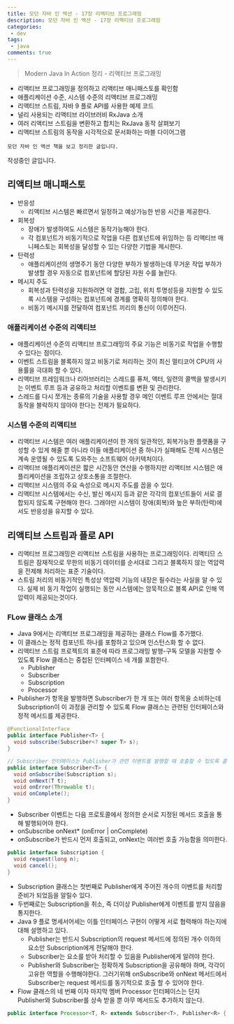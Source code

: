```yaml
---
title: 모던 자바 인 액션 - 17장 리액티브 프로그래밍
description: 모던 자바 인 액션 - 17장 리액티브 프로그래밍
categories:
 - dev
tags:
 - java
comments: true
---
```

> Modern Java In Action 정리 - 리액티브 프로그래밍

  * 리액티브 프로그래밍을 정의하고 리액티브 매니패스토를 확인함
  * 애플리케이션 수준, 시스템 수준의 리액티브 프로그래밍
  * 리액티브 스트림, 자바 9 플로 API를 사용한 예제 코드
  * 널리 사용되는 리액티브 라이브러비 RxJava 소개
  * 여러 리액티브 스트림을 변환하고 합치는 RxJava 동작 살펴보기
  * 리액티브 스트림의 동작을 시각적으로 문서화하는 마블 다이어그램

`모던 자바 인 액션 책을 보고 정리한 글입니다.` 

작성중인 글입니다.

## 리액티브 매니패스토
* 반응성
  * 리액티브 시스템은 빠르면서 일정하고 예상가능한 반응 시간을 제공한다. 
* 회복성
  * 장애가 발생하여도 시스템은 동작가능해야 한다.
  * 각 컴포넌트가 비동기적으로 작업을 다른 컴포넌트에 위임하는 등 리액티브 매니페스토는 회복성을 달성할 수 있는 다양한 기법을 제시한다.
* 탄력성
  * 애플리케이션의 생명주기 동안 다양한 부하가 발생하는데 무거운 작업 부하가 발생할 경우 자동으로 컴포넌트에 할당된 자원 수를 늘린다.
* 메시지 주도
  * 회복성과 탄력성을 지원하려면 약 결합, 고립, 위치 투명성등을 지원할 수 있도록 시스템을 구성하는 컴포넌트에 경계를 명확히 정의해야 한다. 
  * 비동기 메시지를 전달하여 컴포넌트 끼리의 통신이 이루어진다.

### 애플리케이션 수준의 리액티브
* 애플리케이션 수준의 리액티브 프로그래밍의 주요 기능은 비동기로 작업을 수행할 수 있다는 점이다. 
* 이벤트 스트림을 블록하지 않고 비동기로 처리하는 것이 최신 멀티코어 CPU의 사용률을 극대화 할 수 있다.
* 리액티브 프레임워크나 리아브러리는 스레드를 퓨처, 액터, 일련의 콜백을 발생시키는 이벤트 루프 등과 공유하고 처리할 이벤트를 변환 및 관리한다.
* 스레드를 다시 쪼개는 종류의 기술을 사용할 경우 메인 이벤트 루프 안에서는 절대 동작을 블락하지 않아야 한다는 전제가 필요하다. 

### 시스템 수준의 리액티브
* 리액티브 시스템은 여러 애플리케이션이 한 개의 일관적인, 회복가능한 플랫폼을 구성할 수 있게 해줄 뿐 아니라 이들 애플리케이션 중 하나가 실패해도 전체 시스템은 계속 운영될 수 있도록 도와주는 소프트웨어 아키텍처이다.
* 리액티브 애플리케이션은 짧은 시간동안 연산을 수행하지만 리액티브 시스템은 애플리케이션을 조립하고 상호소통을 조절한다. 
* 리액티브 시스템의 주요 속성으로 메시지 주도를 꼽을 수 있다.
* 리액티브 시스템에서는 수신, 발신 메시지 등과 같은 각각의 컴포넌트들이 서로 결합되지 않도록 구현해야 한다. 그래야만 시스템이 장애(회복)와 높은 부하(탄력)에서도 반응성을 유지할 수 있다. 

## 리액티브 스트림과 플로 API
* 리액티브 프로그래밍은 리액티브 스트림을 사용하는 프로그래밍이다. 리액티므 스트림은 잠재적으로 무한의 비동기 데이터를 순서대로 그리고 블록하지 않는 역압력을 전제해 처리하는 표준 기술이다. 
* 스트림 처리의 비동기적인 특성상 역압력 기능의 내장은 필수라는 사실을 알 수 있다. 실제 비 동기 작업이 실행되는 동안 시스템에는 암묵적으로 블록 API로 인해 역 압력이 제공되는것이다.

### FLow 클래스 소개
* Java 9에서는 리액티브 프로그래밍을 제공하는 클래스 Flow를 추가했다. 
* 이 클래스는 정적 컴포넌트 하나를 포함하고 있으며 인스턴스화 할 수 없다. 
* 리액티브 스트림 프로젝트의 표준에 따라 프로그래밍 발행-구독 모델을 지원할 수 있도록 Flow 클래스는 중첩된 인터페이스 네 개를 포함한다.
  * Publisher
  * Subscriber
  * Subscription
  * Processor
* Publisher가 항목을 발행하면 Subscriber가 한 개 또는 여러 항목을 소비하는데 Subscription이 이 과정을 관리할 수 있도록 Flow 클래스는 관련된 인터페이스와 정적 메서드를 제공한다.

```java
@FunctionalInterface
public interface Publisher<T> {
  void subscribe(Subscriber<? super T> s);
}

// Subscriber 인터페이스는 Publisher가 관련 이벤트를 발행할 때 호출할 수 있도록 콜백 메서드 네 개를 정의한다.
public interface Subscriber<T> {
  void onSubscribe(Subscription s);
  void onNext(T t);
  void onError(Throwable t);
  void onComplete();
}
```

* Subscriber 이벤트는 다음 프로토콜에서 정의한 순서로 지정된 메서드 호출을 통해 발행되어야 한다. 
* onSubscribe onNext* (onError | onComplete) 
* onSubscribe가 반드시 먼저 호출되고, onNext는 여러번 호출 가능함을 의미한다. 

```java
public interface Subscription {
  void request(long n);
  void cancel();
}
```

* Subscription 클래스는 첫번째로 Publisher에게 주어진 개수의 이벤트를 처리할 준비가 되었듬을 알릴수 있다. 
* 두번째로는 Subscription을 취소, 즉 더이상 Publisher에게 이벤트를 받지 않음을 통지한다.
* Java 9 플로 명세서어세는 이틀 인터페이스 구현이 어떻게 서로 협력해야 하는지에 대해 설명하고 있다. 
  * Publisher는 반드시 Subscription의 request 메서드에 정의된 개수 이하의 요소만 Subscription에게 전달해야 한다.
  * Subscriber는 요소를 받아 처리할 수 있음을 Publisher에게 알려야 한다. 
  * Publisher와 Subscriber는 정확하게 Subscription을 공유해야 하며, 각각이 고유한 역할을 수행해야한다. 그러기위해 onSubscribe와 onNext 메서드에서 Subscriber는 request 메서드를 동기적으로 호출 할 수 있어야 한다.
* Flow 클래스의 네 번째 이자 마지막 멤버 Processor 인터페이스는 단지 Publisher와 Subscriber를 상속 받을 뿐 아무 메서드도 추가하지 않는다. 

```java
public interface Processor<T, R> extends Subscriber<T>, Publisher<R> { }
```